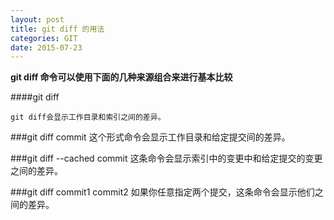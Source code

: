 ```yaml
---
layout: post
title: git diff 的用法
categories: GIT
date: 2015-07-23
---
```



<b>git diff 命令可以使用下面的几种来源组合来进行基本比较</b>

####git diff 

    git diff会显示工作目录和索引之间的差异。


###git diff commit
    这个形式命令会显示工作目录和给定提交间的差异。

###git diff --cached commit
	这条命令会显示索引中的变更中和给定提交的变更之间的差异。

###git diff commit1 commit2
	如果你任意指定两个提交，这条命令会显示他们之间的差异。






